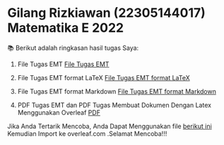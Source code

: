 # Gilang Rizkiawan (22305144017) Matematika E 2022
📚 Berikut adalah ringkasan hasil tugas Saya:
1. File Tugas EMT
[File Tugas EMT](https://github.com/Warasss/Aplikom-Latex-Gilang/files/13526704/EMT_Gilang.Rizkiawan_22305144017.zip)

2. File Tugas EMT format LaTeX
[File Tugas EMT format LaTeX](https://github.com/Warasss/Aplikom-Latex-Gilang/files/13526713/Latex_Gilang.Rizkiawan_22305144017.zip)

3. File Tugas EMT format Markdown
[File Tugas EMT format Markdown](https://github.com/Warasss/Aplikom-Latex-Gilang/files/13526718/Markdown_Gilang.Rizkiawan_22305144017.zip)

4. PDF Tugas EMT dan PDF Tugas Membuat Dokumen Dengan Latex Menggunakan Overleaf
[PDF](https://github.com/Warasss/Aplikom-Latex-Gilang/files/13526730/PDF_Gilang.Rizkiawan_22305144017.zip)

Jika Anda Tertarik Mencoba, Anda Dapat Menggunakan file [berikut ini](https://github.com/Warasss/Aplikom-Latex-Gilang/files/13526657/Overleaf_Gilang.Rizkiawan_22305144017.zip) Kemudian Import ke overleaf.com .Selamat Mencoba!!!
